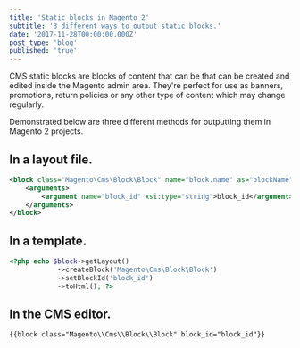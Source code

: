 ```yaml
---
title: 'Static blocks in Magento 2'
subtitle: '3 different ways to output static blocks.'
date: '2017-11-28T00:00:00.000Z'
post_type: 'blog'
published: 'true'
---
```


CMS static blocks are blocks of content that can be that can be created and edited inside the Magento admin area. They're perfect for use as banners, promotions, return policies or any other type of content which may change regularly.

Demonstrated below are three different methods for outputting them in Magento 2 projects.

## In a layout file.

```xml
<block class="Magento\Cms\Block\Block" name="block.name" as="blockName">
    <arguments>
        <argument name="block_id" xsi:type="string">block_id</argument>
    </arguments>
</block>
```

## In a template.

```php
<?php echo $block->getLayout()
            ->createBlock('Magento\Cms\Block\Block')
            ->setBlockId('block_id')
            ->toHtml(); ?>
```

## In the CMS editor.

```
{{block class="Magento\\Cms\\Block\\Block" block_id="block_id"}}
```

